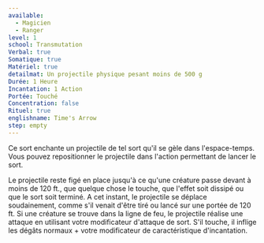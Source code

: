 ```yaml
---
available:
  - Magicien
  - Ranger
level: 1
school: Transmutation
Verbal: true
Somatique: true
Matériel: true
detailmat: Un projectile physique pesant moins de 500 g
Durée: 1 Heure
Incantation: 1 Action
Portée: Touché
Concentration: false
Rituel: true
englishname: Time's Arrow
step: empty
---
```

Ce sort enchante un projectile de tel sort qu'il se gèle dans l'espace-temps. Vous pouvez repositionner le projectile dans l'action permettant de lancer le sort. 

Le projectile reste figé en place jusqu'à ce qu'une créature passe devant à moins de 120 ft., que quelque chose le touche, que l'effet soit dissipé ou que le sort soit terminé. A cet instant, le projectile se déplace soudainement, comme s'il venait d'être tiré ou lancé sur une portée de 120 ft. Si une créature se trouve dans la ligne de feu, le projectile réalise une attaque en utilisant votre modificateur d'attaque de sort. S'il touche, il inflige les dégâts normaux + votre modificateur de caractéristique d'incantation.
